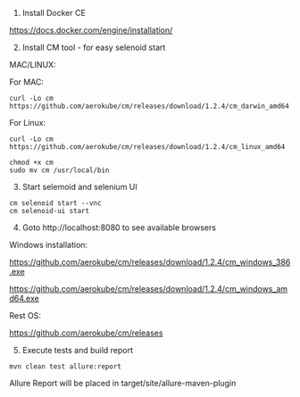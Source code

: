 1. Install Docker CE

https://docs.docker.com/engine/installation/

2. Install CM tool - for easy selenoid start 

MAC/LINUX:

For MAC:

```
curl -Lo cm https://github.com/aerokube/cm/releases/download/1.2.4/cm_darwin_amd64
```

For Linux:
```
curl -Lo cm https://github.com/aerokube/cm/releases/download/1.2.4/cm_linux_amd64
```

```
chmod +x cm
sudo mv cm /usr/local/bin
```

3. Start selemoid and selenium UI

```
cm selenoid start --vnc
cm selenoid-ui start
```

4. Goto http://localhost:8080 to see available browsers 

Windows installation:

https://github.com/aerokube/cm/releases/download/1.2.4/cm_windows_386.exe

https://github.com/aerokube/cm/releases/download/1.2.4/cm_windows_amd64.exe

Rest OS: 

https://github.com/aerokube/cm/releases

5. Execute tests and build report
```
mvn clean test allure:report
```

Allure Report will be placed in  target/site/allure-maven-plugin
